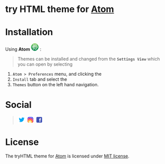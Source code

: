 # try HTML theme for [Atom](https://atom.io)

# Installation

Using **Atom** ![Atom](media/atom.png) :

>Themes can be installed and changed from the **`Settings View`** which you can open by selecting

1. `Atom > Preferences` menu, and clicking the<br>
1. `Install` tab and select the<br>
1. `Themes` button on the left hand navigation.<br>
# Social

>[![Twitter](media/twitter.png)](https://twitter.com/tryhtml)
>[![Instagram](media/instagram.png)](https://instagram.com/tryhtml)
>[![Facebook](media/facebook.png)](https://facebook.com/tryhtml)

  
# License

The tryHTML theme for [Atom](https://atom.io) is licensed under [MIT license](LICENSE).
